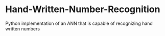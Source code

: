 # Hand-Written-Number-Recognition
Python implementation of an ANN that is capable of recognizing hand written numbers
